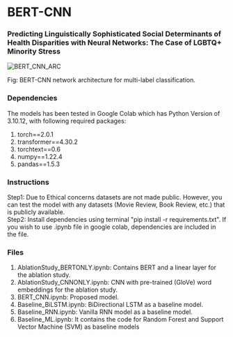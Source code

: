 # BERT-CNN

### Predicting Linguistically Sophisticated Social Determinants of Health Disparities with Neural Networks: The Case of LGBTQ+ Minority Stress

![BERT_CNN_ARC](https://github.com/chapagaisa/BERT-CNN/assets/46834070/6d5a2448-9f5d-41ce-9d09-83fc5ed75479)

  Fig: BERT-CNN network architecture for multi-label classification.

### Dependencies
The models has been tested in Google Colab which has Python Version of 3.10.12, with following required packages: <br>
1. torch==2.0.1
2. transformer==4.30.2
3. torchtext==0.6
4. numpy==1.22.4 
5. pandas==1.5.3

### Instructions
Step1: Due to Ethical concerns datasets are not made public. However, you can test the model with any datasets (Movie Review, Book Review, etc.) that is publicly available. <br>
Step2: Install dependencies using terminal "pip install -r requirements.txt". If you wish to use .ipynb file in google colab, dependencies are included in the file. <br>

### Files
1. AblationStudy_BERTONLY.ipynb: Contains BERT and a linear layer for the ablation study.
2. AblationStudy_CNNONLY.ipynb: CNN with pre-trained (GloVe) word embeddings for the ablation study.
3. BERT_CNN.ipynb: Proposed model.
4. Baseline_BiLSTM.ipynb: BiDirectional LSTM as a baseline model.
5. Baseline_RNN.ipynb: Vanilla RNN model as a baseline model.
6. Baseline_ML.ipynb: It contains the code for Random Forest and Support Vector Machine (SVM) as baseline models
